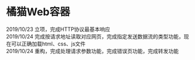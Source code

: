 # 橘猫Web容器
2019/10/23 立项，完成HTTP协议最基本响应  
2019/10/24 完成按请求地址读取对应网页，完成指定发送数据流的类型功能，现在可以正确加载html、css、js文件  
2019/10/24 重构，完成处理请求参数功能，完成错误页功能，完成转发功能
